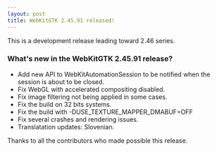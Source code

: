 ```yaml
---
layout: post
title: WebKitGTK 2.45.91 released!
---
```


This is a development release leading toward 2.46 series.

### What's new in the WebKitGTK 2.45.91 release?

 - Add new API to WebKitAutomationSession to be notified when the session is about to be closed.
 - Fix WebGL with accelerated compositing disabled.
 - Fix image filtering not being applied in some cases.
 - Fix the build on 32 bits systems.
 - Fix the build with -DUSE_TEXTURE_MAPPER_DMABUF=OFF
 - Fix several crashes and rendering issues.
 - Translatation updates: Slovenian.

Thanks to all the contributors who made possible this release.
